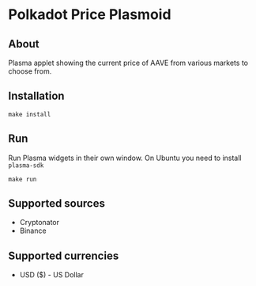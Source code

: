 # Polkadot Price Plasmoid

## About
Plasma applet showing the current price of AAVE from various markets to choose from. 

## Installation
```
make install
```

## Run

Run Plasma widgets in their own window. On Ubuntu you need to install `plasma-sdk`

```
make run
```

## Supported sources
- Cryptonator
- Binance

## Supported currencies
- USD ($) - US Dollar
